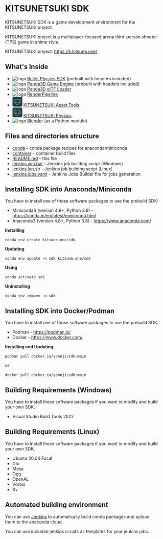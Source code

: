 KITSUNETSUKI SDK
================

KITSUNETSUKI SDK is a game development environment for the KITSUNETSUKI project.

KITSUNETSUKI project is a multiplayer-focused arena
third-person shooter (TPS) game in anime style.

KITSUNETSUKI project: https://k.kitsune.one/


What's Inside
-------------

* ![logo](conda/bullet/icon_32.png) [Bullet Physics SDK](conda/bullet) (prebuilt with headers included)
* ![logo](conda/panda3d/icon_32.png) [Panda3D Game Engine](conda/panda3d) (prebuilt with headers included)
* ![logo](conda/panda3d/icon_32.png) [Panda3D glTF Loader](https://github.com/Moguri/panda3d-gltf)
* ![logo](conda/panda3d/icon_32.png) [RenderPipeline](https://github.com/tobspr/RenderPipeline)
* ![logo](conda/panda3d-kphys/icon_32.png) [KITSUNETSUKI Asset Tools](https://github.com/kitsune-ONE-team/KITSUNETSUKI-Asset-Tools)
* ![logo](conda/panda3d-kphys/icon_32.png) [KITSUNETSUKI Physics](conda/panda3d-kphys)
* ![logo](conda/blender/blender_icon_32x32.png) [Blender](conda/blender) (as a Python module)


Files and directories structure
-------------------------------

* [conda](conda) - conda package recipes for anaconda/miniconda
* [container](container) - container build files
* [README.md](README.md) - this file
* [jenkins.win.bat](jenkins.win.bat) - Jenkins job building script (Windows)
* [jenkins.lyn.sh](jenkins.lyn.sh) - Jenkins job building script (Linux)
* [jenkins.jobs.yaml](jenkins.jobs.yaml) - Jenkins Jobs Builder file for jobs generation


Installing SDK into Anaconda/Miniconda
--------------------------------------

You have to install one of those software packages to use the prebuild SDK:
* Miniconda3 (version 4.8+, Python 3.8) - https://conda.io/en/latest/miniconda.html
* Anaconda3 (version 4.8+, Python 3.8) - https://www.anaconda.com/

**Installing**
```
conda env create kitsune.one/sdk
```

**Updating**
```
conda env update -n sdk kitsune.one/sdk
```

**Using**
```
conda activate sdk
```

**Uninstalling**
```
conda env remove -n sdk
```


Installing SDK into Docker/Podman
---------------------------------

You have to install one of those software packages to use the prebuild SDK:
* Podman - https://podman.io/
* Docker - https://www.docker.com/

**Installing and Updating**
```
podman pull docker.io/yonnji/sdk:main
```
or
```
docker pull docker.io/yonnji/sdk:main
```


Building Requirements (Windows)
-------------------------------

You have to install those software packages if you want to modify and build your own SDK.

* Visual Studio Build Tools 2022


Building Requirements (Linux)
-----------------------------

You have to install those software packages if you want to modify and build your own SDK.

* Ubuntu 20.04 Focal
* Glu
* Mesa
* Ogg
* OpenAL
* Vorbis
* Xv


Automated building environment
------------------------------

You can use [Jenkins](https://www.jenkins.io/)
to automatically build conda packages and upload them to the anaconda cloud.

You can use included jenkins scripts as templates for your jenkins jobs.
